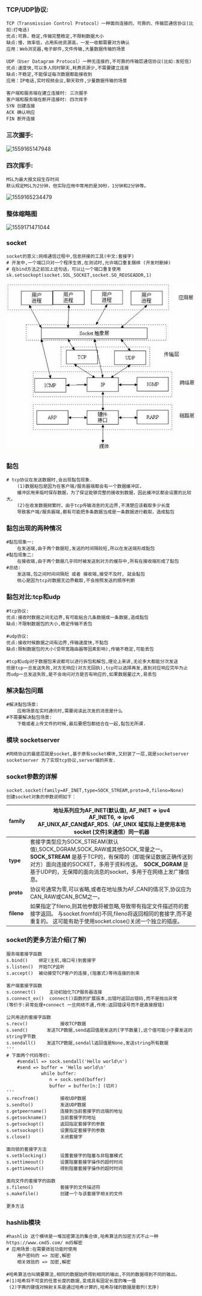 ### TCP/UDP协议:  
```
TCP（Transmission Control Protocol）一种面向连接的、可靠的、传输层通信协议(比如:打电话)
优点:可靠，稳定,传输完整稳定,不限制数据大小
缺点:慢，效率低，占用系统资源高，一发一收都需要对方确认
应用：Web浏览器,电子邮件,文件传输,大量数据传输的场景

UDP（User Datagram Protocol）一种无连接的,不可靠的传输层通信协议(比如:发短信)
优点:速度快,可以多人同时聊天,耗费资源少,不需要建立连接
缺点:不稳定,不能保证每次数据都能接收到
应用：IP电话,实时视频会议,聊天软件,少量数据传输的场景

客户端和服务端在建立连接时: 三次握手
客户端和服务端在断开连接时: 四次挥手
SYN 创建连接
ACK 确认响应
FIN 断开连接
```
### 三次握手:
![1559165147948](D:\深圳周末三期\L008\assets\1559165147948.png)

### 四次挥手:
```
MSL为最大报文段生存时间
默认规定MSL为2分钟，但实际应用中常用的是30秒，1分钟和2分钟等。
```
![1559165234479](D:\深圳周末三期\L008\assets\1559165234479.png)
### 整体缩略图

![1559171471044](D:\深圳周末三期\L008\assets\1559171471044.png)

### socket 

```
socket的意义:网络通信过程中,信息拼接的工具(中文:套接字)
# 开发中,一个端口只对一个程序生效,在测试时,允许端口重复捆绑 (开发时删掉)
# 在bind方法之前加上这句话，可以让一个端口重复使用
sk.setsockopt(socket.SOL_SOCKET,socket.SO_REUSEADDR,1)
```
![1555456389523](assets/1555456389523.png)
### 黏包 
```
# tcp协议在发送数据时,会出现黏包现象.	
    (1)数据粘包是因为在客户端/服务器端都会有一个数据缓冲区，
    缓冲区用来临时保存数据，为了保证能够完整的接收到数据，因此缓冲区都会设置的比较大。
    (2)在收发数据频繁时，由于tcp传输消息的无边界,不清楚应该截取多少长度
    导致客户端/服务器端,都有可能把多条数据当成是一条数据进行截取，造成黏包
```
### 黏包出现的两种情况 
```
#黏包现象一:
	在发送端,由于两个数据短,发送的时间隔较短,所以在发送端形成黏包
#黏包现象二:
	在接收端,由于两个数据几乎同时被发送到对方的缓存中,所有在接收端形成了黏包
#总结:
    发送端,包之间时间间隔短 或者 接收端,接受不及时, 就会黏包
    核心是因为tcp对数据无边界截取,不会按照发送的顺序判断
```
### 黏包对比:tcp和udp
```
#tcp协议:
优点:接收时数据之间无边界,有可能粘合几条数据成一条数据,造成黏包 
缺点:不限制数据包的大小,稳定传输不丢包

#udp协议:
优点:接收时候数据之间有边界,传输速度快,不黏包
缺点:限制数据包的大小(受带宽路由器等因素影响),传输不稳定,可能丢包

#tcp和udp对于数据包来说都可以进行拆包和解包,理论上来讲,无论多大都能分次发送
但是tcp一旦发送失败,对方无响应(对方无回执),tcp可以选择再发,直到对应响应完毕为止
而udp一旦发送失败,是不会询问对方是否有响应的,如果数据量过大,易丢包
```
### 解决黏包问题
```
#解决黏包场景:
	应用场景在实时通讯时,需要阅读此次发的消息是什么
#不需要解决黏包场景:
	下载或者上传文件的时候,最后要把包都结合在一起,黏包无所谓.
```
### 模块 socketserver 
```
#网络协议的最底层就是socket,基于原有socket模块,又封装了一层,就是socketserver
socketserver 为了实现tcp协议,server端的并发.
```
### socket参数的详解
```
socket.socket(family=AF_INET,type=SOCK_STREAM,proto=0,fileno=None)
创建socket对象的参数说明如下：
```
| **family** | 地址系列应为AF_INET(默认值), AF_INET => ipv4<br />AF_INET6, => ipv6<br />AF_UNIX,AF_CAN或AF_RDS.（AF_UNIX 域实际上是使用本地 socket [文件]来通信）同一机器 |
| ---------- | ------------------------------------------------------------ |
| **type**   | 套接字类型应为SOCK_STREAM(默认值),SOCK_DGRAM,SOCK_RAW或其他SOCK_常量之一。 **SOCK_STREAM** 是基于TCP的，有保障的（即能保证数据正确传送到对方）面向连接的SOCKET，多用于资料传送。  **SOCK_DGRAM** 是基于UDP的，无保障的面向消息的socket，多用于在网络上发广播信息。 |
| **proto**  | 协议号通常为零,可以省略,或者在地址族为AF_CAN的情况下,协议应为CAN_RAW或CAN_BCM之一。 |
| **fileno** | 如果指定了fileno,则其他参数将被忽略,导致带有指定文件描述符的套接字返回。 与socket.fromfd()不同,fileno将返回相同的套接字,而不是重复的。 这可能有助于使用socket.close()关闭一个独立的插座。 |

### socket的更多方法介绍(了解)
```
服务端套接字函数
s.bind()    绑定(主机,端口号)到套接字
s.listen()  开始TCP监听
s.accept()  被动接受TCP客户的连接,(阻塞式)等待连接的到来

客户端套接字函数
s.connect()     主动初始化TCP服务器连接
s.connect_ex()  connect()函数的扩展版本,出错时返回出错码,而不是抛出异常
(等价于:异常处理+connect 一旦网络不通,作用:返回错误号而不是直接报错)

公共用途的套接字函数
s.recv()            接收TCP数据
s.send()       发送TCP数据,send返回值是发送的[字节数量],这个值可能小于要发送的string字节数
s.sendall()    发送TCP数据,sendall返回值是None,发送string所有数据
'''
# 下面两个代码等价:
    #sendall => sock.sendall('Hello world\n')
    #send => buffer = 'Hello world\n'
             while buffer:
        		n = sock.send(buffer)
        		buffer = buffer[n:] (切片)
'''
s.recvfrom()        接收UDP数据
s.sendto()          发送UDP数据
s.getpeername()     连接到当前套接字的远端的地址
s.getsockname()     当前套接字的地址
s.getsockopt()      返回指定套接字的参数
s.setsockopt()      设置指定套接字的参数
s.close()           关闭套接字

面向锁的套接字方法
s.setblocking()     设置套接字的阻塞与非阻塞模式
s.settimeout()      设置阻塞套接字操作的超时时间
s.gettimeout()      得到阻塞套接字操作的超时时间

面向文件的套接字的函数
s.fileno()          套接字的文件描述符
s.makefile()        创建一个与该套接字相关的文件

更多方法
```
### hashlib模块
```
#hashlib 这个模块是一堆加密算法的集合体,哈希算法的加密方式不止一种
https://www.cmd5.com/ md5解密
# 应用场景:在需要效验功能时使用
    用户密码的 => 加密,解密
    相关效验的 => 加密,解密

#哈希算法也叫摘要算法,相同的数据始终得到相同的输出,不同的数据得到不同的输出。
#(1)哈希将不可变的任意长度的数据,变成具有固定长度的唯一值	
 (2)字典的键值对映射关系是通过哈希计算的,哈希存储的数据是散列(无序)	
```
